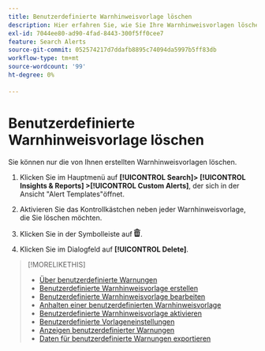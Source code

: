 ```yaml
---
title: Benutzerdefinierte Warnhinweisvorlage löschen
description: Hier erfahren Sie, wie Sie Ihre Warnhinweisvorlagen löschen.
exl-id: 7044ee80-ad90-4fad-8443-300f5ff0cee7
feature: Search Alerts
source-git-commit: 052574217d7ddafb8895c74094da5997b5ff83db
workflow-type: tm+mt
source-wordcount: '99'
ht-degree: 0%

---
```


# Benutzerdefinierte Warnhinweisvorlage löschen

Sie können nur die von Ihnen erstellten Warnhinweisvorlagen löschen.

1. Klicken Sie im Hauptmenü auf **[!UICONTROL Search]> [!UICONTROL Insights & Reports] >[!UICONTROL Custom Alerts]**, der sich in der Ansicht &quot;Alert Templates&quot;öffnet.

1. Aktivieren Sie das Kontrollkästchen neben jeder Warnhinweisvorlage, die Sie löschen möchten.

1. Klicken Sie in der Symbolleiste auf ![Löschen](/help/search-social-commerce/assets/delete.png "Löschen").

1. Klicken Sie im Dialogfeld auf **[!UICONTROL Delete]**.

>[!MORELIKETHIS]
>
>* [Über benutzerdefinierte Warnungen](alert-about.md)
>* [Benutzerdefinierte Warnhinweisvorlage erstellen](alert-template-create.md)
>* [Benutzerdefinierte Warnhinweisvorlage bearbeiten](alert-template-edit.md)
>* [Anhalten einer benutzerdefinierten Warnhinweisvorlage](alert-template-pause.md)
>* [Benutzerdefinierte Warnhinweisvorlage aktivieren](alert-template-activate.md)
>* [Benutzerdefinierte Vorlageneinstellungen](alert-template-settings.md)
>* [Anzeigen benutzerdefinierter Warnungen](alert-view.md)
>* [Daten für benutzerdefinierte Warnungen exportieren](alert-export-data.md)
